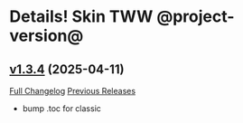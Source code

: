 # Details! Skin TWW @project-version@

## [v1.3.4](https://github.com/Karl-HeinzSchneider/WoW-Details-Skin-TheWarWithin/tree/v1.3.4) (2025-04-11)
[Full Changelog](https://github.com/Karl-HeinzSchneider/WoW-Details-Skin-TheWarWithin/compare/v1.3.3...v1.3.4) [Previous Releases](https://github.com/Karl-HeinzSchneider/WoW-Details-Skin-TheWarWithin/releases)

- bump .toc for classic  
